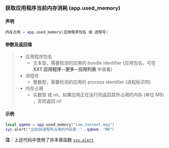 ### 获取应用程序当前内存消耗 \(**app\.used\_memory**\)


#### 声明
```lua
内存占用 = app.used_memory(应用程序包名 或 进程号)
```


#### 参数及返回值
> - 应用程序包名
>   - 文本型，需要检测的应用的 bundle identifier \(应用包名，可在 **XXT 应用程序\-\-更多\-\-应用列表** 中查看\) 
> - 进程号
>   - 整数型，需要检测的应用的 process identifier \(进程标识符\) 
> - 内存占用
>   - 实数型 或 nil，如果应用正在运行则返回其所占用的内存 \(单位 MB\) ，否则返回 nil


#### 示例  
```lua
local qqmem = app.used_memory("com.tencent.mqq")
sys.alert("当前QQ进程所占用的内存是："..qqmem.."MB")
```
**注**：上述代码中使用了非本章函数 [`sys.alert`](/Handbook/sys/sys.alert.md)

